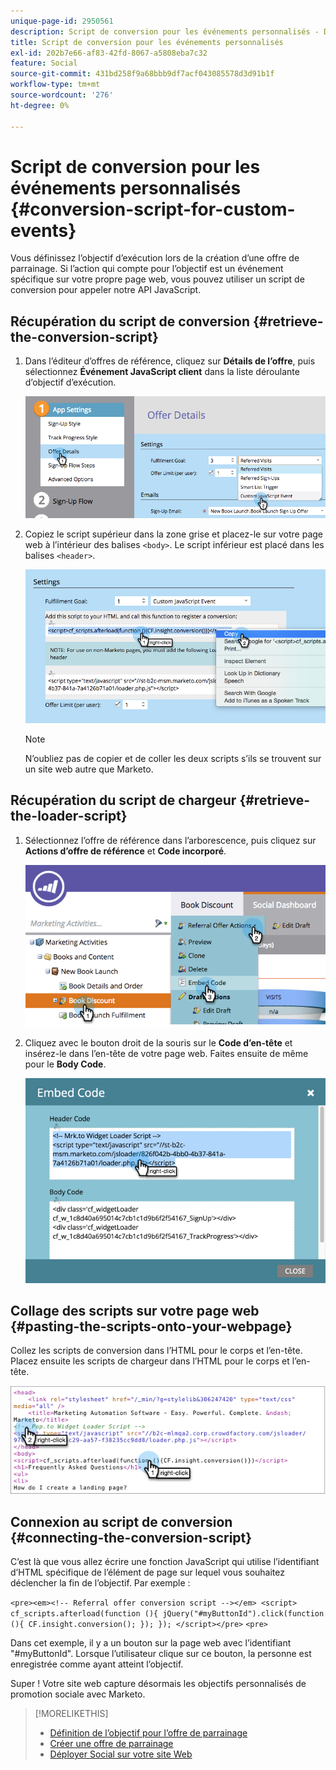 ```yaml
---
unique-page-id: 2950561
description: Script de conversion pour les événements personnalisés - Documents Marketo - Documentation du produit
title: Script de conversion pour les événements personnalisés
exl-id: 202b7e66-af83-42fd-8067-a5808eba7c32
feature: Social
source-git-commit: 431bd258f9a68bbb9df7acf043085578d3d91b1f
workflow-type: tm+mt
source-wordcount: '276'
ht-degree: 0%

---
```


# Script de conversion pour les événements personnalisés {#conversion-script-for-custom-events}

Vous définissez l’objectif d’exécution lors de la création d’une offre de parrainage. Si l’action qui compte pour l’objectif est un événement spécifique sur votre propre page web, vous pouvez utiliser un script de conversion pour appeler notre API JavaScript.

## Récupération du script de conversion {#retrieve-the-conversion-script}

1. Dans l’éditeur d’offres de référence, cliquez sur **Détails de l’offre**, puis sélectionnez **Événement JavaScript client** dans la liste déroulante d’objectif d’exécution.

   ![](assets/image2015-4-20-17-3a22-3a15.png)

1. Copiez le script supérieur dans la zone grise et placez-le sur votre page web à l’intérieur des balises `<body>`. Le script inférieur est placé dans les balises `<header>`.

   ![](assets/image2015-4-20-17-3a29-3a7.png)

   >[!NOTE]
   >
   >N’oubliez pas de copier et de coller les deux scripts s’ils se trouvent sur un site web autre que Marketo.

## Récupération du script de chargeur {#retrieve-the-loader-script}

1. Sélectionnez l’offre de référence dans l’arborescence, puis cliquez sur **Actions d’offre de référence** et **Code incorporé**.

   ![](assets/image2015-4-20-17-3a34-3a46.png)

1. Cliquez avec le bouton droit de la souris sur le **Code d’en-tête** et insérez-le dans l’en-tête de votre page web. Faites ensuite de même pour le **Body Code**.

   ![](assets/image2015-4-20-20-3a49-3a19.png)

## Collage des scripts sur votre page web {#pasting-the-scripts-onto-your-webpage}

Collez les scripts de conversion dans l’HTML pour le corps et l’en-tête. Placez ensuite les scripts de chargeur dans l’HTML pour le corps et l’en-tête.

![](assets/image2015-4-20-21-3a0-3a16.png)

## Connexion au script de conversion {#connecting-the-conversion-script}

C’est là que vous allez écrire une fonction JavaScript qui utilise l’identifiant d’HTML spécifique de l’élément de page sur lequel vous souhaitez déclencher la fin de l’objectif. Par exemple :

`<pre><em><!-- Referral offer conversion script --></em> <script> cf_scripts.afterload(function (){ jQuery("#myButtonId").click(function (){ CF.insight.conversion(); }); }); </script></pre>` `<pre>`

Dans cet exemple, il y a un bouton sur la page web avec l’identifiant &quot;#myButtonId&quot;. Lorsque l’utilisateur clique sur ce bouton, la personne est enregistrée comme ayant atteint l’objectif.

Super ! Votre site web capture désormais les objectifs personnalisés de promotion sociale avec Marketo.

>[!MORELIKETHIS]
>
>* [Définition de l’objectif pour l’offre de parrainage](/help/marketo/product-docs/demand-generation/social/referral-offers/specify-goal-for-referral-offer.md)
>* [Créer une offre de parrainage](/help/marketo/product-docs/demand-generation/social/referral-offers/create-a-referral-offer.md)
>* [Déployer Social sur votre site Web](/help/marketo/product-docs/demand-generation/social/social-functions/deploy-social-on-your-website.md)
